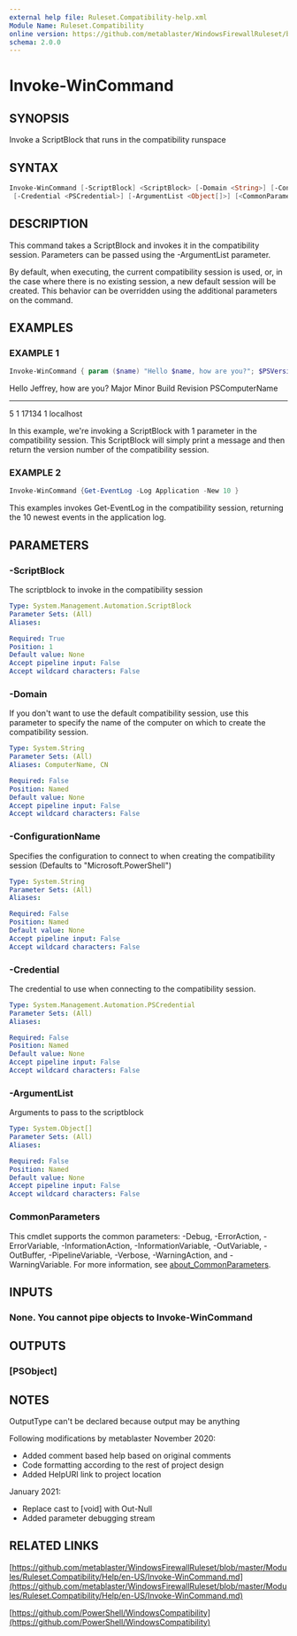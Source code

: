 ```yaml
---
external help file: Ruleset.Compatibility-help.xml
Module Name: Ruleset.Compatibility
online version: https://github.com/metablaster/WindowsFirewallRuleset/blob/master/Modules/Ruleset.Compatibility/Help/en-US/Invoke-WinCommand.md
schema: 2.0.0
---
```


# Invoke-WinCommand

## SYNOPSIS

Invoke a ScriptBlock that runs in the compatibility runspace

## SYNTAX

```powershell
Invoke-WinCommand [-ScriptBlock] <ScriptBlock> [-Domain <String>] [-ConfigurationName <String>]
 [-Credential <PSCredential>] [-ArgumentList <Object[]>] [<CommonParameters>]
```

## DESCRIPTION

This command takes a ScriptBlock and invokes it in the compatibility session.
Parameters can be passed using the -ArgumentList parameter.

By default, when executing, the current compatibility session is used,
or, in the case where there is no existing session, a new default session will be created.
This behavior can be overridden using the additional parameters on the command.

## EXAMPLES

### EXAMPLE 1

```powershell
Invoke-WinCommand { param ($name) "Hello $name, how are you?"; $PSVersionTable.PSVersion } Jeffrey
```

Hello Jeffrey, how are you?
Major  Minor  Build  Revision PSComputerName
-----  -----  -----  -------- --------------
5      1      17134  1        localhost

In this example, we're invoking a ScriptBlock with 1 parameter in the compatibility session.
This ScriptBlock will simply print a message and then return the version number of the compatibility session.

### EXAMPLE 2

```powershell
Invoke-WinCommand {Get-EventLog -Log Application -New 10 }
```

This examples invokes Get-EventLog in the compatibility session,
returning the 10 newest events in the application log.

## PARAMETERS

### -ScriptBlock

The scriptblock to invoke in the compatibility session

```yaml
Type: System.Management.Automation.ScriptBlock
Parameter Sets: (All)
Aliases:

Required: True
Position: 1
Default value: None
Accept pipeline input: False
Accept wildcard characters: False
```

### -Domain

If you don't want to use the default compatibility session, use this parameter to specify the name
of the computer on which to create the compatibility session.

```yaml
Type: System.String
Parameter Sets: (All)
Aliases: ComputerName, CN

Required: False
Position: Named
Default value: None
Accept pipeline input: False
Accept wildcard characters: False
```

### -ConfigurationName

Specifies the configuration to connect to when creating the compatibility session
(Defaults to "Microsoft.PowerShell")

```yaml
Type: System.String
Parameter Sets: (All)
Aliases:

Required: False
Position: Named
Default value: None
Accept pipeline input: False
Accept wildcard characters: False
```

### -Credential

The credential to use when connecting to the compatibility session.

```yaml
Type: System.Management.Automation.PSCredential
Parameter Sets: (All)
Aliases:

Required: False
Position: Named
Default value: None
Accept pipeline input: False
Accept wildcard characters: False
```

### -ArgumentList

Arguments to pass to the scriptblock

```yaml
Type: System.Object[]
Parameter Sets: (All)
Aliases:

Required: False
Position: Named
Default value: None
Accept pipeline input: False
Accept wildcard characters: False
```

### CommonParameters

This cmdlet supports the common parameters: -Debug, -ErrorAction, -ErrorVariable, -InformationAction, -InformationVariable, -OutVariable, -OutBuffer, -PipelineVariable, -Verbose, -WarningAction, and -WarningVariable. For more information, see [about_CommonParameters](http://go.microsoft.com/fwlink/?LinkID=113216).

## INPUTS

### None. You cannot pipe objects to Invoke-WinCommand

## OUTPUTS

### [PSObject]

## NOTES

OutputType can't be declared because output may be anything

Following modifications by metablaster November 2020:

- Added comment based help based on original comments
- Code formatting according to the rest of project design
- Added HelpURI link to project location

January 2021:

- Replace cast to \[void\] with Out-Null
- Added parameter debugging stream

## RELATED LINKS

[https://github.com/metablaster/WindowsFirewallRuleset/blob/master/Modules/Ruleset.Compatibility/Help/en-US/Invoke-WinCommand.md](https://github.com/metablaster/WindowsFirewallRuleset/blob/master/Modules/Ruleset.Compatibility/Help/en-US/Invoke-WinCommand.md)

[https://github.com/PowerShell/WindowsCompatibility](https://github.com/PowerShell/WindowsCompatibility)
